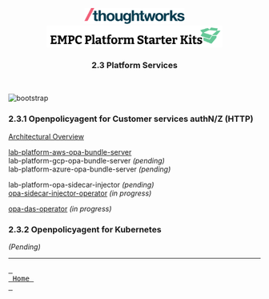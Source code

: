 <div align="center">
	<p>
		<img alt="Thoughtworks Logo" src="https://raw.githubusercontent.com/ThoughtWorks-DPS/static/master/thoughtworks_flamingo_wave.png?sanitize=true" width=200 />
    <br />
		<img alt="DPS Title" src="https://raw.githubusercontent.com/ThoughtWorks-DPS/static/master/EMPCPlatformStarterKitsImage.png?sanitize=true" width=350/>
	</p>
  <h3>2.3 Platform Services</h3>
</div>
<br />

![bootstrap](https://img.shields.io/badge/document-EarlyDraft-yellow.svg?style=for-the-badge&logo=markdown)  

### 2.3.1 Openpolicyagent for Customer services authN/Z (HTTP)  

[Architectural Overview](./img/opa-http-architecture.png)  

[lab-platform-aws-opa-bundle-server](https://github.com/ThoughtWorks-DPS/lab-platform-aws-opa-bundle-server/blob/main/README.md)  
lab-platform-gcp-opa-bundle-server _(pending)_  
lab-platform-azure-opa-bundle-server _(pending)_  

lab-platform-opa-sidecar-injector _(pending)_  
[opa-sidecar-injector-operator](https://github.com/ThoughtWorks-DPS/opa-sidecar-injector-operator) _(in progress)_   

[opa-das-operator](https://github.com/ThoughtWorks-DPS/opa-slp-operator) _(in progress)_   


### 2.3.2 Openpolicyagent for Kubernetes

_(Pending)_  

<hr>  

[<kbd> <br> Home <br> </kbd>](../README.md)
